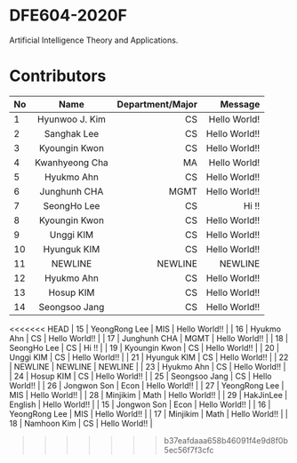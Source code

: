 # DFE604-2020F
Artificial Intelligence Theory and Applications.

# Contributors
| No            | Name           | Department/Major | Message           |
| ------------- |:--------------:| ----------------:|------------------:|
| 1             | Hyunwoo J. Kim | CS               | Hello World!      |
| 2             | Sanghak Lee    | CS               | Hello World!!     |
| 3             | Kyoungin Kwon  | CS               | Hello World!!     |
| 4             | Kwanhyeong Cha | MA               | Hello World!      |
| 5             | Hyukmo Ahn    | CS               | Hello World!!     |
| 6             | Junghunh CHA | MGMT          | Hello World!!     |
| 7             | SeongHo Lee    | CS               | Hi !!                 |
| 8             | Kyoungin Kwon    | CS               | Hello World!!     |
| 9             | Unggi KIM    | CS               | Hello World!!     |
| 10           | Hyunguk KIM    | CS               | Hello World!!     |
| 11             | NEWLINE    | NEWLINE              | NEWLINE    |
| 12             | Hyukmo Ahn    | CS               | Hello World!!     |
| 13            | Hosup KIM    | CS               | Hello World!!     |
| 14            | Seongsoo Jang    | CS               | Hello World!!     |
<<<<<<< HEAD
| 15            | YeongRong Lee    | MIS               | Hello World!!     |
| 16             | Hyukmo Ahn     | CS               | Hello World!!     |
| 17             | Junghunh CHA   | MGMT          | Hello World!!     |
| 18             | SeongHo Lee    | CS               | Hi !!                 |
| 19             | Kyoungin Kwon  | CS               | Hello World!!     |
| 20             | Unggi KIM      | CS               | Hello World!!     |
| 21             | Hyunguk KIM    | CS               | Hello World!!     |
| 22            | NEWLINE    | NEWLINE              | NEWLINE    |
| 23            | Hyukmo Ahn    | CS               | Hello World!!     |
| 24            | Hosup KIM    | CS               | Hello World!!     |
| 25            | Seongsoo Jang    | CS               | Hello World!!     |
| 26            | Jongwon Son      | Econ              | Hello World!!     |
| 27            | YeongRong Lee   | MIS              | Hello World!!     |
| 28            | Minjikim      | Math              | Hello World!!     |
| 29            | HakJinLee      | English              | Hello World!!     |
| 15            | Jongwon Son      | Econ              | Hello World!!     |
| 16            | YeongRong Lee   | MIS              | Hello World!!     |
| 17            | Minjikim      | Math              | Hello World!!     |
| 18            | Namhoon Kim      | CS              | Hello World!!     |
>>>>>>> b37eafdaaa658b46091f4e9d8f0b5ec56f7f3cfc

